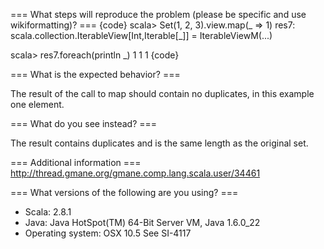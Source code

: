 === What steps will reproduce the problem (please be specific and use wikiformatting)? ===
{code}
scala> Set(1, 2, 3).view.map(_ => 1)
res7: scala.collection.IterableView[Int,Iterable[_]] = IterableViewM(...)

scala> res7.foreach(println _)
1
1
1
{code} 

=== What is the expected behavior? ===

The result of the call to map should contain no duplicates, in this example one element.

=== What do you see instead? ===

The result contains duplicates and is the same length as the original set.

=== Additional information ===
http://thread.gmane.org/gmane.comp.lang.scala.user/34461

=== What versions of the following are you using? ===
  - Scala: 2.8.1
  - Java: Java HotSpot(TM) 64-Bit Server VM, Java 1.6.0_22
  - Operating system:  OSX 10.5
See SI-4117
